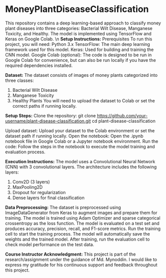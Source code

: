 # MoneyPlantDiseaseClassification
This repository contains a deep learning-based approach to classify money plant diseases into three categories: Bacterial Wilt Disease, Manganese Toxicity, and Healthy. The model is implemented using TensorFlow and Keras on Google Colab. \n
**Setup Instructions:**
  Prerequisites
  To run this project, you will need:
  Python 3.x
  TensorFlow: The main deep learning framework used for this model.
  Keras: Used for building and training the CNN model.
  Google Colab (optional): The code is designed to be run in Google Colab for convenience, but can also be run locally if you have the required dependencies installed.


**Dataset:**
The dataset consists of images of money plants categorized into three classes:
  1. Bacterial Wilt Disease
  2. Manganese Toxicity
  3. Healthy Plants
You will need to upload the dataset to Colab or set the correct paths if running locally.


**Setup Steps:**
Clone the repository:
git clone https://github.com/your-username/plant-disease-classification.git
cd plant-disease-classification

Upload dataset: Upload your dataset to the Colab environment or set the dataset path if running locally.
Open the notebook: Open the .ipynb notebook file in Google Colab or a Jupyter notebook environment.
Run the code: Follow the steps in the notebook to execute the model training and evaluation process.


**Execution Instructions:**
The model uses a Convolutional Neural Network (CNN) with 3 convolutional layers. The architecture includes the following layers:
  1. Conv2D (3 layers)
  2. MaxPooling2D
  3. Dropout for regularization
  4. Dense layers for final classification


**Data Preprocessing:**
  The dataset is preprocessed using ImageDataGenerator from Keras to augment images and prepare them for training.
  The model is trained using Adam Optimizer and sparse categorical crossentropy as the loss function.
  The model is evaluated on a test set and produces accuracy, precision, recall, and F1-score metrics.
  Run the training cell to start the training process. The model will automatically save the weights and the trained model.
  After training, run the evaluation cell to check model performance on the test data.


**Course Instructor Acknowledgment:**
This project is part of the research/assignment under the guidance of Md. Mynoddin. I would like to express my gratitude for his continuous support and feedback throughout this project.

